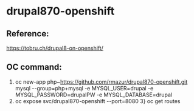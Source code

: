 # drupal870-openshift

## Reference:
https://tobru.ch/drupal8-on-openshift/
## OC command:
1) oc new-app php~https://github.com/rmazur/drupal870-openshift.git mysql --group=php+mysql -e MYSQL_USER=drupal -e MYSQL_PASSWORD=drupalPW -e MYSQL_DATABASE=drupal
2) oc expose svc/drupal870-openshift --port=8080
3} oc get routes
